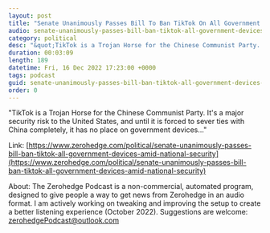 ```yaml
---
layout: post
title: "Senate Unanimously Passes Bill To Ban TikTok On All Government Devices Amid National Security Concerns"
audio: senate-unanimously-passes-bill-ban-tiktok-all-government-devices-amid-national-security-0
category: political
desc: "&quot;TikTok is a Trojan Horse for the Chinese Communist Party. It's a major security risk to the United States, and until it is forced to sever ties with China completely, it has no place on government devices...&quot;"
duration: 00:03:09
length: 189
datetime: Fri, 16 Dec 2022 17:23:00 +0000
tags: podcast
guid: senate-unanimously-passes-bill-ban-tiktok-all-government-devices-amid-national-security-0
order: 0
---
```

&quot;TikTok is a Trojan Horse for the Chinese Communist Party. It's a major security risk to the United States, and until it is forced to sever ties with China completely, it has no place on government devices...&quot;

Link: [https://www.zerohedge.com/political/senate-unanimously-passes-bill-ban-tiktok-all-government-devices-amid-national-security](https://www.zerohedge.com/political/senate-unanimously-passes-bill-ban-tiktok-all-government-devices-amid-national-security)

About: The Zerohedge Podcast is a non-commercial, automated program, designed to give people a way to get news from Zerohedge in an audio format.  I am actively working on tweaking and improving the setup to create a better listening experience (October 2022).  Suggestions are welcome: [zerohedgePodcast@outlook.com](mailto:zerohedgePodcast@outlook.com)
